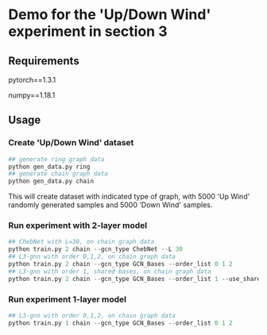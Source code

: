 # Demo for the 'Up/Down Wind' experiment in section 3 

## Requirements
pytorch==1.3.1

numpy==1.18.1

## Usage
### Create 'Up/Down Wind' dataset
```python
## generate ring graph data
python gen_data.py ring
## generate chain graph data
python gen_data.py chain
```

This will create dataset with indicated type of graph, with 5000 'Up Wind' randomly generated samples and 5000 'Down Wind' samples.

### Run experiment with 2-layer model
```python
## ChebNet with L=30, on chain graph data
python train.py 2 chain --gcn_type ChebNet --L 30
## L3-gnn with order 0,1,2, on chain graph data
python train.py 2 chain --gcn_type GCN_Bases --order_list 0 1 2
## L3-gnn with order 1, shared bases, on chain graph data
python train.py 2 chain --gcn_type GCN_Bases --order_list 1 --use_shared_bases
```
### Run experiment 1-layer model
```python
## L3-gnn with order 0,1,2, on chain graph data
python train.py 1 chain --gcn_type GCN_Bases --order_list 0 1 2
```